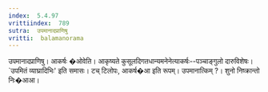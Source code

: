 ```yaml
---
index:  5.4.97
vrittiindex:  789
sutra:  उपमानादप्राणिषु
vritti:  balamanorama 
---
```


उपमानादप्राणिषु। आकर्षः �ओवेति। आकृष्यते कुसूलदिगतधान्यमनेनेत्याकर्षः--पञ्चाङ्गुलो दारुविशेषः। `उपमितं व्याघ्रादिभिः' इति समासः। टच् टिलोपः, आकर्ष�आ इति रूपम्। उपमानात्किम् ?। शुनो निष्क्रान्तो निः�आआ।

